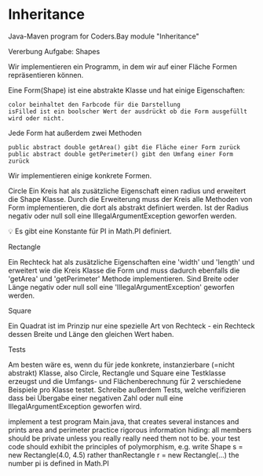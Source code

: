 # Inheritance
Java-Maven program for Coders.Bay module "Inheritance"

Vererbung
Aufgabe: Shapes

Wir implementieren ein Programm, in dem wir auf einer Fläche Formen repräsentieren können.

Eine Form(Shape) ist eine abstrakte Klasse und hat einige Eigenschaften:

    color beinhaltet den Farbcode für die Darstellung
    isFilled ist ein boolscher Wert der ausdrückt ob die Form ausgefüllt wird oder nicht.

Jede Form hat außerdem zwei Methoden

    public abstract double getArea() gibt die Fläche einer Form zurück
    public abstract double getPerimeter() gibt den Umfang einer Form zurück

Wir implementieren einige konkrete Formen.

Circle
Ein Kreis hat als zusätzliche Eigenschaft einen radius und erweitert die Shape Klasse. Durch die Erweiterung muss der Kreis alle Methoden von Form implementieren, die dort als abstrakt definiert werden. Ist der Radius negativ oder null soll eine IllegalArgumentException geworfen werden.

💡 Es gibt eine Konstante für PI in Math.PI definiert.

Rectangle

Ein Rechteck hat als zusätzliche Eigenschaften eine 'width' und 'length' und erweitert wie die Kreis Klasse die Form und muss dadurch ebenfalls die 'getArea' und 'getPerimeter' Methode implementieren. Sind Breite oder Länge negativ oder null soll eine 'IllegalArgumentException' geworfen werden.

Square

Ein Quadrat ist im Prinzip nur eine spezielle Art von Rechteck - ein Rechteck dessen Breite und Länge den gleichen Wert haben.

Tests

Am besten wäre es, wenn du für jede konkrete, instanzierbare (=nicht abstrakt) Klasse, also Circle, Rectangle und Square eine Testklasse erzeugst und die Umfangs- und Flächenberechnung für 2 verschiedene Beispiele pro Klasse testet. Schreibe außerdem Tests, welche verifizieren dass bei Übergabe einer negativen Zahl oder null eine IllegalArgumentException geworfen wird.

implement a test program Main.java, that creates several instances and prints area and perimeter practice rigorous information hiding: all members should be private unless you really really need them not to be. your test code should exhibit the principles of polymorphism, e.g. write Shape s = new Rectangle(4.0, 4.5) rather thanRectangle r = new Rectangle(...) the number pi is defined in Math.PI 
